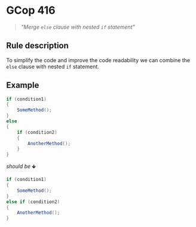 ﻿# GCop 416

> *"Merge `else` clause with nested `if` statement"*

## Rule description

To simplify the code and improve the code readability we can combine the `else` clause with nested `if` statement.

## Example

```csharp
if (condition1)
{
    SomeMethod();
}
else
{ 
    if (condition2)
    {
        AnotherMethod();
    }
}
```

*should be* 🡻

```csharp
if (condition1)
{
    SomeMethod();
}
else if (condition2)
{
    AnotherMethod();
}
```

